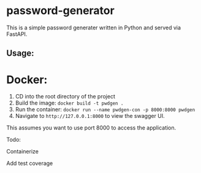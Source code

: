 # password-generator

This is a simple password generater written in Python and served via FastAPI.

## Usage:

# Docker:

1. CD into the root directory of the project
2. Build the image: `docker build -t pwdgen .`
3. Run the container: `docker run --name pwdgen-con -p 8000:8000 pwdgen`
4. Navigate to `http://127.0.0.1:8000` to view the swagger UI.

This assumes you want to use port 8000 to access the application.



Todo:

Containerize

Add test coverage

